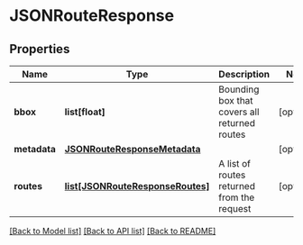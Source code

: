 # JSONRouteResponse

## Properties
Name | Type | Description | Notes
------------ | ------------- | ------------- | -------------
**bbox** | **list[float]** | Bounding box that covers all returned routes | [optional] 
**metadata** | [**JSONRouteResponseMetadata**](JSONRouteResponseMetadata.md) |  | [optional] 
**routes** | [**list[JSONRouteResponseRoutes]**](JSONRouteResponseRoutes.md) | A list of routes returned from the request | [optional] 

[[Back to Model list]](../README.md#documentation_for_models) [[Back to API list]](../README.md#documentation_for_api_endpoints) [[Back to README]](../README.md)


